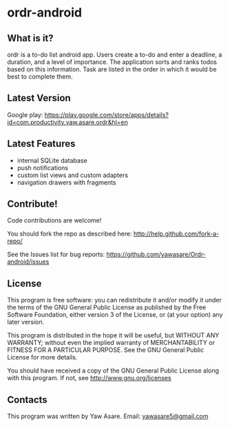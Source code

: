 # ordr-android


## What is it?

ordr is a to-do list android app. Users create a to-do and enter a deadline, a duration, and a level of importance. The application sorts and ranks todos based on this information. Task are listed in the order in which it would be best to complete them. 

## Latest Version
Google play: https://play.google.com/store/apps/details?id=com.productivity.yaw.asare.ordr&hl=en

## Latest Features

* internal SQLite database
* push notifications
* custom list views and custom adapters
* navigation drawers with fragments 

## Contribute!

Code contributions are welcome!

You should fork the repo as described here: http://help.github.com/fork-a-repo/

See the Issues list for bug reports: https://github.com/yawasare/Ordr-android/issues

## License

This program is free software: you can redistribute it and/or modify it under the terms of the GNU General Public License as published by the Free Software Foundation, either version 3 of the License, or (at your option) any later version.

This program is distributed in the hope it will be useful, but WITHOUT ANY WARRANTY; without even the implied warranty of MERCHANTABILITY or FITNESS FOR A PARTICULAR PURPOSE. See the GNU General Public License for more details.

You should have received a copy of the GNU General Public License along with this program. If not, see http://www.gnu.org/licenses

## Contacts

This program was written by Yaw Asare. 
Email: yawasare5@gmail.com
